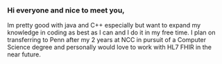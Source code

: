 ### Hi everyone and nice to meet you,
Im pretty good with java and C++ especially but want to expand my knowledge in coding as best as I can and I do it in my free time.
I plan on transferring to Penn after my 2 years at NCC in pursuit of a Computer Science degree and personally would love to work with HL7 FHIR in the near future.

<!--
**AnthonyR02/AnthonyR02** is a ✨ _special_ ✨ repository because its `README.md` (this file) appears on your GitHub profile.

Here are some ideas to get you started:

- 🔭 I’m currently working on ...
- 🌱 I’m currently learning ...
- 👯 I’m looking to collaborate on ...
- 🤔 I’m looking for help with ...
- 💬 Ask me about ...
- 📫 How to reach me: ...
- 😄 Pronouns: ...
- ⚡ Fun fact: ...
-->
